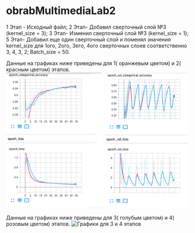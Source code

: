 # obrabMultimediaLab2
1 Этап - Исходный файл;
2 Этап- Добавил сверточный слой №3 (kernel_size = 3);
3 Этап- Изменил сверточный слой №3 (kernel_size = 1);
5 Этап- Добавил еще один сверточный слой и поменял значения kernel_size для 1ого, 2ого, 3его, 4ого сверточных слоев соответственно 3, 4, 3, 2;
Batch_size = 50.

Данные на графиках ниже приведены для 1( оранжевым цветом) и 2( красным цветом) этапов.
![Графики для 1 и 2 этапов](https://github.com/IGRICHINSKYBSU/obrabMultimediaLab2/raw/master/68747470733a2f2f692e6962622e636f2f76734e563733592f312e706e67.png) 


Данные на графиках ниже приведены для 3( голубым цветом) и 4( розовым цветом) этапов.
![Графики для 3 и 4 этапов](https://i.ibb.co/vsNV73Y/1.png)
